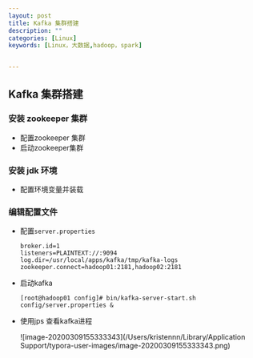 ```yaml
---
layout: post
title: Kafka 集群搭建
description: ""
categories: [Linux]
keywords: [Linux，大数据,hadoop，spark]


---
```


## Kafka 集群搭建

### 安装 zookeeper 集群

- 配置zookeeper 集群
- 启动zookeeper集群

### 安装 jdk 环境

- 配置环境变量并装载

### 编辑配置文件

- 配置`server.properties`

  ```shell
  broker.id=1
  listeners=PLAINTEXT://:9094
  log.dir=/usr/local/apps/kafka/tmp/kafka-logs
  zookeeper.connect=hadoop01:2181,hadoop02:2181
  ```

- 启动kafka

  ```shell
  [root@hadoop01 config]# bin/kafka-server-start.sh config/server.properties &
  ```

- 使用jps 查看kafka进程

  ![image-20200309155333343](/Users/kristennn/Library/Application Support/typora-user-images/image-20200309155333343.png)

